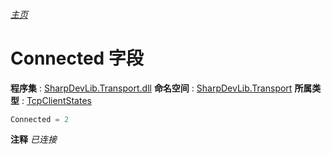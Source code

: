 ###### [主页](./Index.md "主页")
# Connected 字段
**程序集** : [SharpDevLib.Transport.dll](./SharpDevLib.Transport.assembly.md "SharpDevLib.Transport.dll")
**命名空间** : [SharpDevLib.Transport](./SharpDevLib.Transport.namespace.md "SharpDevLib.Transport")
**所属类型** : [TcpClientStates](./SharpDevLib.Transport.TcpClientStates.md "TcpClientStates")
``` csharp
Connected = 2
```
**注释**
*已连接*

